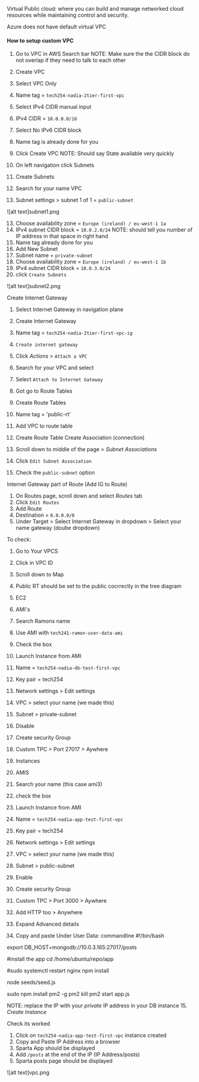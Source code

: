 Virtual Public cloud: where you can build and manage networked cloud resources while maintaining control and security.

Azure does not have default virtual VPC

#### How to setup custom VPC

1. Go to VPC in AWS Search bar
NOTE: Make sure the the CIDR block do not overlap if they need to talk to each other 

2. Create VPC
3. Select VPC Only
4. Name tag = `tech254-nadia-2tier-first-vpc`
5. Select IPv4 CIDR manual input
5. IPv4 CIDR = `10.0.0.0/16`
6. Select No IPv6 CIDR block
7. Name tag is already done for you 
8. Click Create VPC
NOTE: Should say State available very quickly
9. On left navigation click Subnets
10. Create Subnets
11. Search for your name VPC 
12. Subnet settings > subnet 1 of 1 = `public-subnet`

![alt text]subnet1.png  

13. Choose availability zone = `Europe (ireland) / eu-west-1 1a`
14. IPv4 subnet CIDR block = `10.0.2.0/24`
NOTE: should tell you number of IP address in that space in right hand
15. Name tag already done for you 
16. Add New Subnet
17. Subnet name = `private-subnet`
18. Choose availability zone = `Europe (ireland) / eu-west-1 1b`
19. IPv4 subnet CIDR block = `10.0.3.0/24`
20. click `Create Subnets`

![alt text]subnet2.png 

Create Internet Gateway
1. Select Internet Gateway in navigation plane
2. Create Internet Gateway 
3. Name tag = `tech254-nadia-2tier-first-vpc-ig`
4. `Create internet gateway `
5. Click *Actions* > `Attach a VPC`
6. Search for your VPC and select
7. Select `Attach to Internet Gateway`

1. Got go to Route Tables
2. Create Route Tables
3. Name tag = 'public-rt'
4. Add VPC to route table
5. Create Route Table
Create Association (connection)
5. Scroll down to middle of the page > *Subnet Associations*
6. Click `Edit Subnet Association`
7. Check the `public-subnet` option

Internet Gateway part of Route (Add IG to Route)
1. On Routes page, scroll down and select *Routes* tab
2. Click `Edit Routes` 
3. Add Route
4. Destination = `0.0.0.0/0`
5. Under Target > Select Internet Gateway in dropdown > Select your name gateway (doube dropdown) 

To check:
1. Go to Your VPCS
2. Click in VPC ID
3. Scroll down to Map
4. Public RT should be set to the public cocrrectly in the tree diagram 

1. EC2
2. AMI's
3. Search Ramons name
5. Use AMI with `tech241-ramon-user-data-ami`
6. Check the box
3. Launch Instance from AMI
4. Name = `tech254-nadia-db-test-first-vpc`
5. Key pair = tech254
6. Network settings > Edit settings
7. VPC > select your name (we made this)
8. Subnet > private-subnet
9. Disable
10. Create security Group
11. Custom TPC > Port 27017 > Aywhere


1. Instances
2. AMIS
3. Search your name (this case ami3)
4. check the box 
5. Launch Instance from AMI
4. Name = `tech254-nadia-app-test-first-vpc`
5. Key pair = tech254
6. Network settings > Edit settings 
7. VPC > select your name (we made this)
8. Subnet > public-subnet
9. Enable
10. Create security Group
11. Custom TPC > Port 3000 > Aywhere
12. Add HTTP too > Anywhere
13. Expand Advanced details 
14. Copy and paste Under User Data:
commandline
#!/bin/bash

export DB_HOST=mongodb://10.0.3.165:27017/posts

#install the app 
cd /home/ubuntu/repo/app

#sudo systemctl restart nginx
npm install

node seeds/seed.js

sudo npm install pm2 -g
pm2 kill
pm2 start app.js

NOTE: replace the IP with your *private* IP address in your DB instance
15. *Create Instance*

Check its worked
1. Click on `tech254-nadia-app-test-first-vpc` instance created
2. Copy and Paste IP Address into a browser
3. Sparta App should be displayed
4. Add `/posts` at the end of the IP (IP Address/posts) 
5. Sparta posts page should be displayed

![alt text]vpc.png 